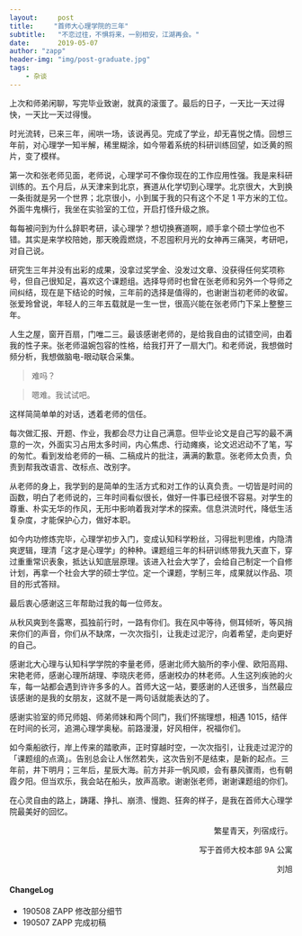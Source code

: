 ```yaml
---
layout:     post
title:     "首师大心理学院的三年"
subtitle:   "不恋过往，不惧将来，一别相安，江湖再会。"
date:       2019-05-07
author: "zapp"
header-img: "img/post-graduate.jpg"
tags:
    - 杂谈
---
```


上次和师弟闲聊，写完毕业致谢，就真的滚蛋了。最后的日子，一天比一天过得快，一天比一天过得慢。

时光流转，已来三年，闹哄一场，该说再见。完成了学业，却无喜悦之情。回想三年前，对心理学一知半解，稀里糊涂，如今带着系统的科研训练回望，如泛黄的照片，变了模样。

第一次和张老师见面，老师说，心理学可不像你现在的工作应用性强。我是来科研训练的。五个月后，从天津来到北京，赛道从化学切到心理学。北京很大，大到换一条街就是另一个世界；北京很小，小到属于我的只有这个不足 1 平方米的工位。外面牛鬼横行，我坐在实验室的工位，开启打怪升级之旅。

每每被问到为什么辞职考研，读心理学？想切换赛道啊，顺手拿个硕士学位也不错。其实是来学校陪她，那天晚霞燃烧，不忍囤积月光的女神再三痛哭，考研吧，对自己说。

研究生三年并没有出彩的成果，没拿过奖学金、没发过文章、没获得任何奖项称号，但自己很知足，喜欢这个课题组。选择导师时也曾在张老师和另外一个导师之间纠结，现在是下结论的时候，三年前的选择是值得的，也谢谢当初老师的收留。张爱玲曾说，年轻人的三年五载就是一生一世，很高兴能在张老师门下呆上整整三年。

人生之屋，窗开百扇，门唯二三。最该感谢老师的，是给我自由的试错空间，由着我的性子来。张老师温婉包容的性格，给我打开了一扇大门。和老师说，我想做时频分析，我想做脑电-眼动联合采集。

> 难吗？

> 嗯难。我试试吧。

这样简简单单的对话，透着老师的信任。

每次做汇报、开题、作业，我都会尽力让自己满意。但毕业论文是自己写的最不满意的一次，外面实习占用太多时间，内心焦虑、行动瘫痪，论文迟迟动不了笔，写的匆忙。看到发给老师的一稿、二稿成片的批注，满满的歉意。张老师太负责，负责到帮我改语言、改标点、改别字。

从老师的身上，我学到的是简单的生活方式和对工作的认真负责。一切皆是时间的函数，明白了老师说的，三年时间看似很长，做好一件事已经很不容易。对学生的尊重、朴实无华的作风，无形中影响着我对学术的探索。信息洪流时代，降低生活复杂度，才能保护心力，做好本职。

如今内功修炼完毕，心理学初步入门，变成认知科学粉丝，习得批判思维，内隐清爽逻辑，理清「这才是心理学」的种种。课题组三年的科研训练带我九天直下，穿过重重常识表象，抵达认知底层原理。该进入社会大学了，会给自己制定一个自修计划，再拿一个社会大学的硕士学位。定一个课题，学制三年，成果就以作品、项目的形式答辩。

最后衷心感谢这三年帮助过我的每一位师友。

从秋风爽到冬露寒，孤独前行时，一路有你们。我在风中等待，侧耳倾听，等风捎来你们的声音，你们从不缺席，一次次指引，让我走过泥泞，向着希望，走向更好的自己。

感谢北大心理与认知科学学院的李量老师，感谢北师大脑所的李小俚、欧阳高翔、宋艳老师，感谢心理所胡理、李晓庆老师，感谢校办的林老师。人生这列疾驰的火车，每一站都会遇到许许多多的人。首师大这一站，要感谢的人还很多，当然最应该感谢的是我的女朋友，这就不是一两句话就能表达的了。

感谢实验室的师兄师姐、师弟师妹和两个同门，我们怀揣理想，相遇 1015，结伴在时间的长河，追溯心理学奥秘。前路漫漫，好风相伴，祝福你们。

如今乘船欲行，岸上传来的踏歌声，正时穿越时空，一次次指引，让我走过泥泞的「课题组的点滴」。告别总会让人怅然若失，这次告别不是结束，是新的起点。三年前，井下明月；三年后，星辰大海。前方并非一帆风顺，会有暴风骤雨，也有朝霞夕阳。但当欢乐，我会站在船头，放声高歌。谢谢张老师，谢谢课题组的你们。

在心灵自由的路上，踌躇、挣扎、崩溃、慢跑、狂奔的样子，是我在首师大心理学院最美好的回忆。

<p align='right'>繁星青天，列宿成行。</p>
<p align='right'>写于首师大校本部 9A 公寓</p>

<p align='right'>刘旭</p>

#### ChangeLog

* 190508 ZAPP 修改部分细节
* 190507 ZAPP 完成初稿

